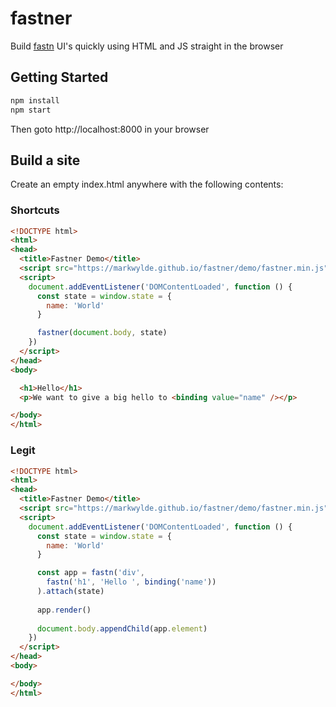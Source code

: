 # fastner
Build [fastn](https://github.com/korynunn/fastn) UI's quickly using HTML and JS straight in the browser

## Getting Started
```bash
npm install
npm start
```

Then goto http://localhost:8000 in your browser

## Build a site
Create an empty index.html anywhere with the following contents:

### Shortcuts
```html
<!DOCTYPE html>
<html>
<head>
  <title>Fastner Demo</title>
  <script src="https://markwylde.github.io/fastner/demo/fastner.min.js"></script>
  <script>
    document.addEventListener('DOMContentLoaded', function () {
      const state = window.state = {
        name: 'World'
      }

      fastner(document.body, state)
    })
  </script>
</head>
<body>

  <h1>Hello</h1>
  <p>We want to give a big hello to <binding value="name" /></p>

</body>
</html>
```

### Legit
```html
<!DOCTYPE html>
<html>
<head>
  <title>Fastner Demo</title>
  <script src="https://markwylde.github.io/fastner/demo/fastner.min.js"></script>
  <script>
    document.addEventListener('DOMContentLoaded', function () {
      const state = window.state = {
        name: 'World'
      }

      const app = fastn('div',
        fastn('h1', 'Hello ', binding('name'))
      ).attach(state)
      
      app.render()
      
      document.body.appendChild(app.element)
    })
  </script>
</head>
<body>

</body>
</html>
```